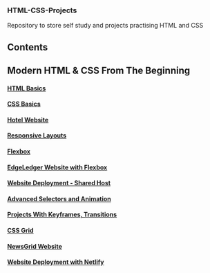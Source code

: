 ### HTML-CSS-Projects

Repository to store self study and projects practising HTML and CSS

## Contents

## Modern HTML & CSS From The Beginning

#### [HTML Basics](HTML-CSS-Projects/html-basics)
#### [CSS Basics](HTML-CSS-Projects/css-basics)
#### [Hotel Website](HTML-CSS-Projects/hotel-website)
#### [Responsive Layouts](HTML-CSS-Projects/responsive-layouts)
#### [Flexbox](HTML-CSS-Projects/flexbox)
#### [EdgeLedger Website with Flexbox](HTML-CSS-Projects/edgeledger)
#### [Website Deployment - Shared Host](HTML-CSS-Projects/website-deployment)
#### [Advanced Selectors and Animation](HTML-CSS-Projects/selectors-animation)
#### [Projects With Keyframes, Transitions](HTML-CSS-Projects/keyframes-transitions)
#### [CSS Grid](HTML-CSS-Projects/css-grid)
#### [NewsGrid Website](HTML-CSS-Projects/newsgrid)
#### [Website Deployment with Netlify](HTML-CSS-Projects/website-deployment-netlify)